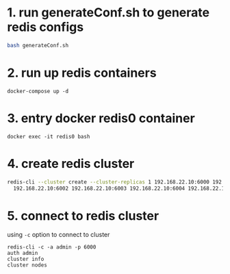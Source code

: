 
# 1. run generateConf.sh to generate redis configs

```sh
bash generateConf.sh
```

# 2. run up redis containers

```
docker-compose up -d
```

# 3. entry docker redis0 container

```
docker exec -it redis0 bash
```

# 4. create redis cluster

```sh
redis-cli --cluster create --cluster-replicas 1 192.168.22.10:6000 192.168.22.10:6001 \
  192.168.22.10:6002 192.168.22.10:6003 192.168.22.10:6004 192.168.22.10:6005 -a admin
```

# 5. connect to redis cluster

using `-c` option to connect to cluster

```
redis-cli -c -a admin -p 6000
auth admin
cluster info
cluster nodes
```
